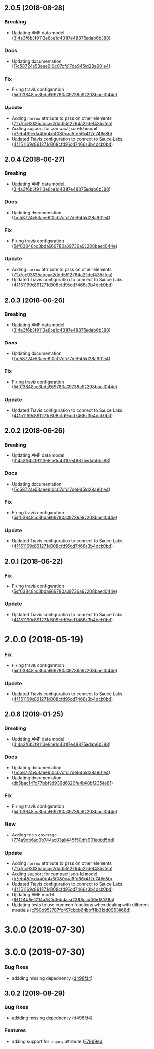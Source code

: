 <a name="2.0.5"></a>
## 2.0.5 (2018-08-28)


### Breaking

* Updating AMF data model ([314a3f6b3f9113e8be1d431f7e48875edab6b388](https://github.com/advanced-rest-client/api-responses-document/commit/314a3f6b3f9113e8be1d431f7e48875edab6b388))

### Docs

* Updating documentation ([17c58724e53aee610c07cfc17de945fd28a901e4](https://github.com/advanced-rest-client/api-responses-document/commit/17c58724e53aee610c07cfc17de945fd28a901e4))

### Fix

* Fixing travis configuration ([5df03848bc3bda969780a39736a92208baed044e](https://github.com/advanced-rest-client/api-responses-document/commit/5df03848bc3bda969780a39736a92208baed044e))

### Update

* Adding `narrow` attribute to pass on other elements ([71b7cc93835abcad2ddd5512764a29def435dfea](https://github.com/advanced-rest-client/api-responses-document/commit/71b7cc93835abcad2ddd5512764a29def435dfea))
* Adding support for compact json-ld model ([b2eb48fcfda40d4a5f080caa5fd56c412e746e8b](https://github.com/advanced-rest-client/api-responses-document/commit/b2eb48fcfda40d4a5f080caa5fd56c412e746e8b))
* Updated Travis configuration to connect to Sauce Labs. ([44151169c891271d808cfd95cd7466a3b4dcb0bd](https://github.com/advanced-rest-client/api-responses-document/commit/44151169c891271d808cfd95cd7466a3b4dcb0bd))



<a name="2.0.4"></a>
## 2.0.4 (2018-06-27)


### Breaking

* Updating AMF data model ([314a3f6b3f9113e8be1d431f7e48875edab6b388](https://github.com/advanced-rest-client/api-responses-document/commit/314a3f6b3f9113e8be1d431f7e48875edab6b388))

### Docs

* Updating documentation ([17c58724e53aee610c07cfc17de945fd28a901e4](https://github.com/advanced-rest-client/api-responses-document/commit/17c58724e53aee610c07cfc17de945fd28a901e4))

### Fix

* Fixing travis configuration ([5df03848bc3bda969780a39736a92208baed044e](https://github.com/advanced-rest-client/api-responses-document/commit/5df03848bc3bda969780a39736a92208baed044e))

### Update

* Adding `narrow` attribute to pass on other elements ([71b7cc93835abcad2ddd5512764a29def435dfea](https://github.com/advanced-rest-client/api-responses-document/commit/71b7cc93835abcad2ddd5512764a29def435dfea))
* Updated Travis configuration to connect to Sauce Labs. ([44151169c891271d808cfd95cd7466a3b4dcb0bd](https://github.com/advanced-rest-client/api-responses-document/commit/44151169c891271d808cfd95cd7466a3b4dcb0bd))



<a name="2.0.3"></a>
## 2.0.3 (2018-06-26)


### Breaking

* Updating AMF data model ([314a3f6b3f9113e8be1d431f7e48875edab6b388](https://github.com/advanced-rest-client/api-responses-document/commit/314a3f6b3f9113e8be1d431f7e48875edab6b388))

### Docs

* Updating documentation ([17c58724e53aee610c07cfc17de945fd28a901e4](https://github.com/advanced-rest-client/api-responses-document/commit/17c58724e53aee610c07cfc17de945fd28a901e4))

### Fix

* Fixing travis configuration ([5df03848bc3bda969780a39736a92208baed044e](https://github.com/advanced-rest-client/api-responses-document/commit/5df03848bc3bda969780a39736a92208baed044e))

### Update

* Updated Travis configuration to connect to Sauce Labs. ([44151169c891271d808cfd95cd7466a3b4dcb0bd](https://github.com/advanced-rest-client/api-responses-document/commit/44151169c891271d808cfd95cd7466a3b4dcb0bd))



<a name="2.0.2"></a>
## 2.0.2 (2018-06-26)


### Breaking

* Updating AMF data model ([314a3f6b3f9113e8be1d431f7e48875edab6b388](https://github.com/advanced-rest-client/api-responses-document/commit/314a3f6b3f9113e8be1d431f7e48875edab6b388))

### Docs

* Updating documentation ([17c58724e53aee610c07cfc17de945fd28a901e4](https://github.com/advanced-rest-client/api-responses-document/commit/17c58724e53aee610c07cfc17de945fd28a901e4))

### Fix

* Fixing travis configuration ([5df03848bc3bda969780a39736a92208baed044e](https://github.com/advanced-rest-client/api-responses-document/commit/5df03848bc3bda969780a39736a92208baed044e))

### Update

* Updated Travis configuration to connect to Sauce Labs. ([44151169c891271d808cfd95cd7466a3b4dcb0bd](https://github.com/advanced-rest-client/api-responses-document/commit/44151169c891271d808cfd95cd7466a3b4dcb0bd))



<a name="2.0.1"></a>
## 2.0.1 (2018-06-22)


### Fix

* Fixing travis configuration ([5df03848bc3bda969780a39736a92208baed044e](https://github.com/advanced-rest-client/api-responses-document/commit/5df03848bc3bda969780a39736a92208baed044e))

### Update

* Updated Travis configuration to connect to Sauce Labs. ([44151169c891271d808cfd95cd7466a3b4dcb0bd](https://github.com/advanced-rest-client/api-responses-document/commit/44151169c891271d808cfd95cd7466a3b4dcb0bd))



<a name="2.0.0"></a>
# 2.0.0 (2018-05-19)


### Fix

* Fixing travis configuration ([5df03848bc3bda969780a39736a92208baed044e](https://github.com/advanced-rest-client/api-responses-document/commit/5df03848bc3bda969780a39736a92208baed044e))

### Update

* Updated Travis configuration to connect to Sauce Labs. ([44151169c891271d808cfd95cd7466a3b4dcb0bd](https://github.com/advanced-rest-client/api-responses-document/commit/44151169c891271d808cfd95cd7466a3b4dcb0bd))



## 2.0.6 (2019-01-25)


### Breaking

* Updating AMF data model ([314a3f6b3f9113e8be1d431f7e48875edab6b388](https://github.com/advanced-rest-client/api-responses-document/commit/314a3f6b3f9113e8be1d431f7e48875edab6b388))

### Docs

* Updating documentation ([17c58724e53aee610c07cfc17de945fd28a901e4](https://github.com/advanced-rest-client/api-responses-document/commit/17c58724e53aee610c07cfc17de945fd28a901e4))
* Updating documentation ([db5bac147c77bbf9d936d6320fe4b68bf235de81](https://github.com/advanced-rest-client/api-responses-document/commit/db5bac147c77bbf9d936d6320fe4b68bf235de81))

### Fix

* Fixing travis configuration ([5df03848bc3bda969780a39736a92208baed044e](https://github.com/advanced-rest-client/api-responses-document/commit/5df03848bc3bda969780a39736a92208baed044e))

### New

* Adding tests coverage ([774a9db6ad0b744ac03ab645f50dfe901abbd5bd](https://github.com/advanced-rest-client/api-responses-document/commit/774a9db6ad0b744ac03ab645f50dfe901abbd5bd))

### Update

* Adding `narrow` attribute to pass on other elements ([71b7cc93835abcad2ddd5512764a29def435dfea](https://github.com/advanced-rest-client/api-responses-document/commit/71b7cc93835abcad2ddd5512764a29def435dfea))
* Adding support for compact json-ld model ([b2eb48fcfda40d4a5f080caa5fd56c412e746e8b](https://github.com/advanced-rest-client/api-responses-document/commit/b2eb48fcfda40d4a5f080caa5fd56c412e746e8b))
* Updated Travis configuration to connect to Sauce Labs. ([44151169c891271d808cfd95cd7466a3b4dcb0bd](https://github.com/advanced-rest-client/api-responses-document/commit/44151169c891271d808cfd95cd7466a3b4dcb0bd))
* Updating AMF model ([66124b8e5714a340dfebdaba2388cbd06e18029a](https://github.com/advanced-rest-client/api-responses-document/commit/66124b8e5714a340dfebdaba2388cbd06e18029a))
* Updating tests to use common functions when dealing with different mosdels ([c790b952787fc497cbcb64bbff1b31dd0953868d](https://github.com/advanced-rest-client/api-responses-document/commit/c790b952787fc497cbcb64bbff1b31dd0953868d))



# 3.0.0 (2019-07-30)



# 3.0.0 (2019-07-30)


### Bug Fixes

* addding missing depednency ([d498fd4](https://github.com/advanced-rest-client/api-responses-document/commit/d498fd4))



## 3.0.2 (2019-08-29)


### Bug Fixes

* addding missing depednency ([d498fd4](https://github.com/advanced-rest-client/api-responses-document/commit/d498fd4))


### Features

* adding support for `legacy` attribute ([87969ed](https://github.com/advanced-rest-client/api-responses-document/commit/87969ed))



